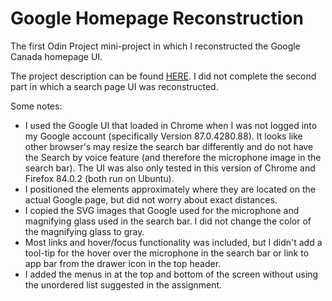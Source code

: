 # Google Homepage Reconstruction
The first Odin Project mini-project in which I reconstructed the Google Canada homepage UI.

The project description can be found [HERE](https://www.theodinproject.com/courses/foundations/lessons/html-css). I did not complete the second part in which a search page UI was reconstructed.

Some notes:
- I used the Google UI that loaded in Chrome when I was not logged into my Google account (specifically Version 87.0.4280.88). It looks like other browser's may resize the search bar differently and do not have the Search by voice feature (and therefore the microphone image in the search bar). The UI was also only tested in this version of Chrome and Firefox 84.0.2 (both run on Ubuntu).
- I positioned the elements approximately where they are located on the actual Google page, but did not worry about exact distances.
- I copied the SVG images that Google used for the microphone and magnifying glass used in the search bar. I did not change the color of the magnifying glass to gray.
- Most links and hover/focus functionality was included, but I didn't add a tool-tip for the hover over the microphone in the search bar or link to app bar from the drawer icon in the top header.
- I added the menus in at the top and bottom of the screen without using the unordered list suggested in the assignment.

